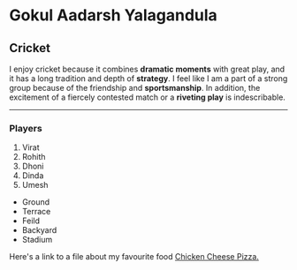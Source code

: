 # Gokul Aadarsh Yalagandula
## Cricket
I enjoy cricket because it combines **dramatic moments** with great play, and it has a long tradition and depth of **strategy**. I feel like I am a part of a strong group because of the friendship and **sportsmanship**. In addition, the excitement of a fiercely contested match or a **riveting play** is indescribable.

***

### Players

 1. Virat
 2. Rohith
 3. Dhoni
 4. Dinda
 5. Umesh

* Ground
* Terrace
* Feild
* Backyard
* Stadium

Here's a link to a file about my favourite food
[Chicken Cheese Pizza.](MyDish.md) 
